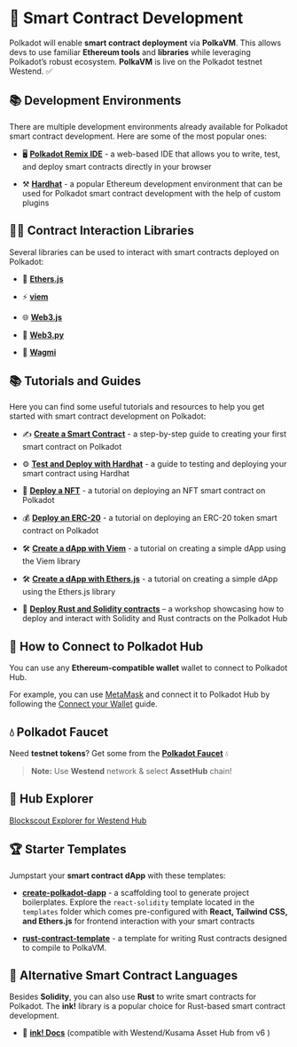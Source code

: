 # 🚀 Smart Contract Development

Polkadot will enable **smart contract deployment** via **PolkaVM**. This allows devs to use familiar **Ethereum tools** and **libraries** while leveraging Polkadot’s robust ecosystem. **PolkaVM** is live on the Polkadot testnet Westend. ✅

## 📚 Development Environments

There are multiple development environments already available for Polkadot smart contract development. Here are some of the most popular ones:

- 🖥️ [**Polkadot Remix IDE**](https://papermoonio.github.io/polkadot-mkdocs/develop/smart-contracts/dev-environments/remix/) - a web-based IDE that allows you to write, test, and deploy smart contracts directly in your browser

- ⚒️ [**Hardhat**](https://papermoonio.github.io/polkadot-mkdocs/develop/smart-contracts/dev-environments/hardhat/) - a popular Ethereum development environment that can be used for Polkadot smart contract development with the help of custom plugins

## 👨‍💻 Contract Interaction Libraries

Several libraries can be used to interact with smart contracts deployed on Polkadot:

- 🔵 [**Ethers.js**](https://papermoonio.github.io/polkadot-mkdocs/develop/smart-contracts/libraries/ethers-js/)

- ⚡ [**viem**](https://papermoonio.github.io/polkadot-mkdocs/develop/smart-contracts/libraries/viem/)

- 🌐 [**Web3.js**](https://papermoonio.github.io/polkadot-mkdocs/develop/smart-contracts/libraries/web3-js/)

- 🐍 [**Web3.py**](https://papermoonio.github.io/polkadot-mkdocs/develop/smart-contracts/libraries/web3-py/)

- 🧙 [**Wagmi**](https://papermoonio.github.io/polkadot-mkdocs/develop/smart-contracts/libraries/wagmi/)

## 📚 Tutorials and Guides

Here you can find some useful tutorials and resources to help you get started with smart contract development on Polkadot:

- ✍️ [**Create a Smart Contract**](https://papermoonio.github.io/polkadot-mkdocs/tutorials/smart-contracts/launch-your-first-project/create-contracts/) - a step-by-step guide to creating your first smart contract on Polkadot

- ⚙️ [**Test and Deploy with Hardhat**](https://papermoonio.github.io/polkadot-mkdocs/tutorials/smart-contracts/launch-your-first-project/test-and-deploy-with-hardhat/) - a guide to testing and deploying your smart contract using Hardhat

- 🎨 [**Deploy a NFT**](https://papermoonio.github.io/polkadot-mkdocs/tutorials/smart-contracts/deploy-nft/) - a tutorial on deploying an NFT smart contract on Polkadot

- 💰 [**Deploy an ERC-20**](https://papermoonio.github.io/polkadot-mkdocs/tutorials/smart-contracts/deploy-erc20/) - a tutorial on deploying an ERC-20 token smart contract on Polkadot

- 🛠️ [**Create a dApp with Viem**](https://papermoonio.github.io/polkadot-mkdocs/tutorials/smart-contracts/launch-your-first-project/create-dapp-viem/) - a tutorial on creating a simple dApp using the Viem library

- 🛠️ [**Create a dApp with Ethers.js**](https://papermoonio.github.io/polkadot-mkdocs/tutorials/smart-contracts/launch-your-first-project/create-dapp-ethers-js/) - a tutorial on creating a simple dApp using the Ethers.js library

- 🎥 [**Deploy Rust and Solidity contracts**](https://youtu.be/TGgpG1jPxeE?t=2749) – a workshop showcasing how to deploy and interact with Solidity and Rust contracts on the Polkadot Hub

## 🔑 How to Connect to Polkadot Hub

You can use any **Ethereum-compatible wallet** wallet to connect to Polkadot Hub.

For example, you can use [MetaMask](https://metamask.io/) and connect it to Polkadot Hub by following the [Connect your Wallet](https://papermoonio.github.io/polkadot-mkdocs/develop/smart-contracts/connect-to-asset-hub/#connect-your-wallet) guide.

## 💧 Polkadot Faucet

Need **testnet tokens**? Get some from the [**Polkadot Faucet**](https://faucet.polkadot.io/westend?parachain=1000) 💧

> **Note:** Use **Westend** network & select **AssetHub** chain!

## 🔎 Hub Explorer

[Blockscout Explorer for Westend Hub](https://blockscout-asset-hub.parity-chains-scw.parity.io/)

## 🏆 Starter Templates

Jumpstart your **smart contract dApp** with these templates:

- [**create-polkadot-dapp**](https://www.npmjs.com/package/create-polkadot-dapp?activeTab=readme) - a scaffolding tool to generate project boilerplates. Explore the `react-solidity` template located in the `templates` folder which comes pre-configured with **React, Tailwind CSS, and Ethers.js** for frontend interaction with your smart contracts

- [**rust-contract-template**](https://github.com/paritytech/rust-contract-template/) - a template for writing Rust contracts designed to compile to PolkaVM.

## 🧙 Alternative Smart Contract Languages

Besides **Solidity**, you can also use **Rust** to write smart contracts for Polkadot. The **ink!** library is a popular choice for Rust-based smart contract development.

- 🔗 [**ink! Docs**](https://use.ink/6.x) (compatible with Westend/Kusama Asset Hub from v6 )
